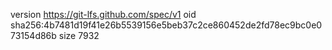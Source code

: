 version https://git-lfs.github.com/spec/v1
oid sha256:4b7481d19f41e26b5539156e5beb37c2ce860452de2fd78ec9bc0e073154d86b
size 7932
